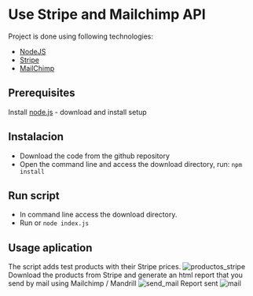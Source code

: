 # Use Stripe and Mailchimp API
Project is done using following technologies:
* [NodeJS](https://nodejs.org)
* [Stripe](https://stripe.com/) 
* [MailChimp](https://mailchimp.com)

## Prerequisites
Install [node.js](https://nodejs.org) - download and install setup

## Instalacion
* Download the code from the github repository
* Open the command line and access the download directory, run: `npm install`

## Run script
* In command line access the download directory.
* Run or `node index.js` 

## Usage aplication
The script adds test products with their Stripe prices.
![productos_stripe](https://user-images.githubusercontent.com/72967664/125158667-c86c6380-e172-11eb-867f-a8e4e75eaa6b.png)
Download the products from Stripe and generate an html report that you send by mail using Mailchimp / Mandrill
![send_mail](https://user-images.githubusercontent.com/72967664/125158871-0918ac80-e174-11eb-9996-135354fe6c50.png)
Report sent
![mail](https://user-images.githubusercontent.com/72967664/125158885-1e8dd680-e174-11eb-9557-4a837f2b1375.png)



